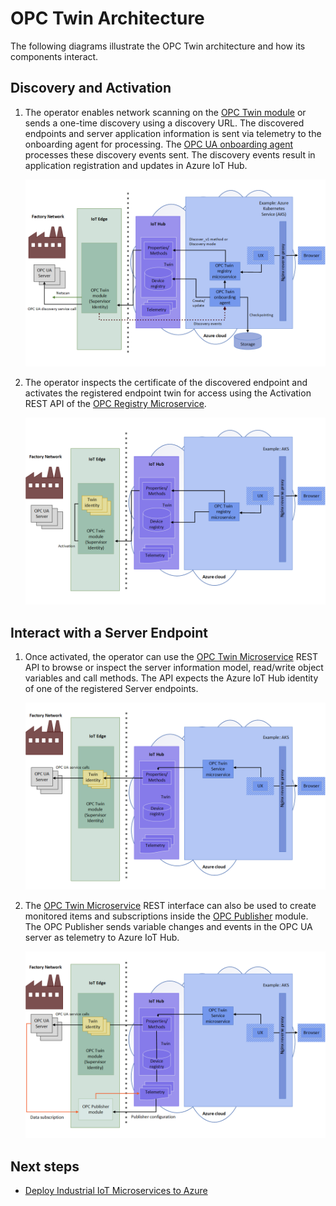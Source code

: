 # OPC Twin Architecture

The following diagrams illustrate the OPC Twin architecture and how its components interact.

## Discovery and Activation

1. The operator enables network scanning on the [OPC Twin module](modules/twin.md) or sends a one-time discovery using a discovery URL. The discovered endpoints and server application information is sent via telemetry to the onboarding agent for processing.  The [OPC UA onboarding agent](services/onboarding.md) processes these discovery events sent. The discovery events result in application registration and updates in Azure IoT Hub.  

   ![How OPC Twin works](media/twin1.png)

1. The operator inspects the certificate of the discovered endpoint and activates the registered endpoint twin for access using the Activation REST API of the [OPC Registry Microservice](services/registry.md).​

   ![How OPC Twin works](media/twin2.png)

## Interact with a Server Endpoint

1. Once activated, the operator can use the [OPC Twin Microservice](services/twin.md) REST API to browse or inspect the server information model, read/write object variables and call methods.  The API expects the Azure IoT Hub identity of one of the registered Server endpoints.  

   ![How OPC Twin works](media/twin3.png)

1. The [OPC Twin Microservice](services/twin.md) REST interface can also be used to create monitored items and subscriptions inside the [OPC Publisher](publisher.md) module. The OPC Publisher sends variable changes and events in the OPC UA server as telemetry to Azure IoT Hub.  

   ![How OPC Twin works](media/twin4.png)

## Next steps

* [Deploy Industrial IoT Microservices to Azure](howto-deploy-microservices.md)
